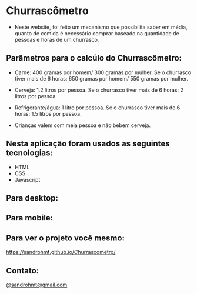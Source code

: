 # Churrascômetro

- Neste website, foi feito um mecanismo que possibilita saber em média, quanto de comida é necessário comprar baseado na quantidade de pessoas e horas de um churrasco.

## Parâmetros para o calcúlo do Churrascômetro:

- Carne: 400 gramas por homem/ 300 gramas por mulher. Se o churrasco tiver mais de 6 horas: 650 gramas por homem/ 550 gramas por mulher.

- Cerveja: 1.2 litros por pessoa. Se o churrasco tiver mais de 6 horas: 2 litros por pessoa.

- Refrigerante/água: 1 litro por pessoa. Se o churrasco tiver mais de 6 horas: 1.5 litros por pessoa.

- Crianças valem com meia pessoa e não bebem cerveja.

## Nesta aplicação foram usados as seguintes tecnologias:

- HTML
- CSS
- Javascript

## Para desktop:

## Para mobile:

## Para ver o projeto você mesmo: 

https://sandrohmt.github.io/Churrascometro/

## Contato:

@sandrohmt@gmail.com
